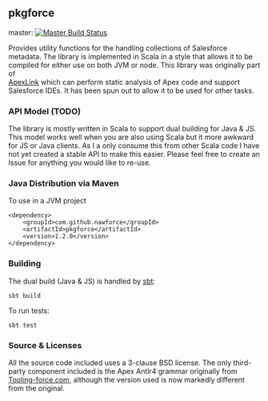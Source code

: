 ## pkgforce

master: [![Master Build Status](https://travis-ci.org/nawforce/pkgforce.svg?branch=master)](https://travis-ci.org/nawforce/pkgforce)

Provides utility functions for the handling collections of Salesforce metadata. The library is implemented in Scala
in a style that allows it to be compiled for either use on both JVM or node. This library was originally part of  
[ApexLink](https://github.com/nawforce/ApexLink) which can perform static analysis of Apex code and support 
Salesforce IDEs. It has been spun out to allow it to be used for other tasks.

### API Model (TODO)

The library is mostly written in Scala to support dual building for Java & JS. This model works well when you are also using Scala but it more awkward for JS or Java clients. As I a only consume this from other Scala code I have not yet created a stable API to make this easier. Please feel free to create an Issue for anything you would like to re-use. 
 
### Java Distribution via Maven

To use in a JVM project

    <dependency>
        <groupId>com.github.nawforce</groupId>
        <artifactId>pkgforce</artifactId>
        <version>1.2.0</version>
    </dependency>

### Building

The dual build (Java & JS) is handled by [sbt](https://www.scala-sbt.org/): 

    sbt build
   
To run tests:

    sbt test   

### Source & Licenses

All the source code included uses a 3-clause BSD license. The only third-party component included is the Apex Antlr4 
grammar originally from [Tooling-force.com](https://github.com/neowit/tooling-force.com), although the version used is
now markedly different from the original.  
